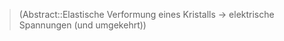 ---
---
> (Abstract::Elastische Verformung eines Kristalls → elektrische Spannungen (und umgekehrt))